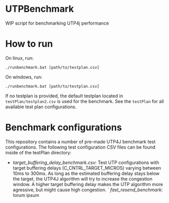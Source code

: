 # UTPBenchmark
WIP script for benchmarking UTP4j performance

# How to run
On linux, run: 

`./runbenchmark.bat [path/to/testplan.csv]`

On windows, run:

`./runbenchmark.bat [path/to/testplan.csv]`

If no testplan is provided, the default testplan located in `testPlan/testplan2.csv` is used for the benchmark. See the `testPlan` for all available test plan configurations.

# Benchmark configurations
This repository contains a number of pre-made UTP4J benchmark test configurations. The following test configuration CSV files can be found inside of the testPlan directory:
- *target_buffering_delay_benchmark.csv*: Test UTP configurations with  target buffering delays (C_CNTRL_TARGET_MICROS) varying between 10ms to 300ms. As long as the estimated buffering delay stays below the target, the UTP4J algorithm will try to increase the congestion window. A higher target buffering delay makes the UTP algorithm more agressive, but might cause high congestion.
` *fast_resend_benchmark*: lorum ipsum
